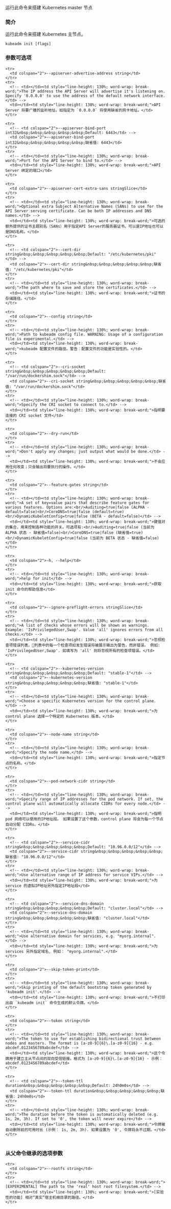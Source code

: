
<!-- Run this command in order to set up the Kubernetes master. -->
运行此命令来搭建 Kubernetes master 节点

<!-- ### Synopsis -->
### 简介


<!-- Run this command in order to set up the Kubernetes master. -->
运行此命令来搭建 Kubernetes 主节点。

```
kubeadm init [flags]
```

<!-- ### Options -->
### 参数可选项

<table style="width: 100%; table-layout: fixed;">
  <colgroup>
    <col span="1" style="width: 10px;" />
    <col span="1" />
  </colgroup>
  <tbody>

    <tr>
      <td colspan="2">--apiserver-advertise-address string</td>
    </tr>
    <tr>
      <!-- <td></td><td style="line-height: 130%; word-wrap: break-word;">The IP address the API Server will advertise it's listening on. Specify '0.0.0.0' to use the address of the default network interface.</td> -->
      <td></td><td style="line-height: 130%; word-wrap: break-word;">API Server 将要广播的监听地址。如指定为 `0.0.0.0` 将使用缺省的网卡地址。</td>
    </tr>

    <tr>
      <!-- <td colspan="2">--apiserver-bind-port int32&nbsp;&nbsp;&nbsp;&nbsp;&nbsp;Default: 6443</td> -->
      <td colspan="2">--apiserver-bind-port int32&nbsp;&nbsp;&nbsp;&nbsp;&nbsp;缺省值: 6443</td>
    </tr>
    <tr>
      <!-- <td></td><td style="line-height: 130%; word-wrap: break-word;">Port for the API Server to bind to.</td> -->
      <td></td><td style="line-height: 130%; word-wrap: break-word;">API Server 绑定的端口</td>
    </tr>

    <tr>
      <td colspan="2">--apiserver-cert-extra-sans stringSlice</td>
    </tr>
    <tr>
      <!-- <td></td><td style="line-height: 130%; word-wrap: break-word;">Optional extra Subject Alternative Names (SANs) to use for the API Server serving certificate. Can be both IP addresses and DNS names.</td> -->
      <td></td><td style="line-height: 130%; word-wrap: break-word;">可选的额外提供的证书主题别名（SANs）用于指定API Server的服务器证书。可以是IP地址也可以是DNS名称。</td>
    </tr>

    <tr>
      <!-- <td colspan="2">--cert-dir string&nbsp;&nbsp;&nbsp;&nbsp;&nbsp;Default: "/etc/kubernetes/pki"</td> -->
      <td colspan="2">--cert-dir string&nbsp;&nbsp;&nbsp;&nbsp;&nbsp;缺省值: "/etc/kubernetes/pki"</td>
    </tr>
    <tr>
      <!-- <td></td><td style="line-height: 130%; word-wrap: break-word;">The path where to save and store the certificates.</td> -->
      <td></td><td style="line-height: 130%; word-wrap: break-word;">证书的存储路径。</td>
    </tr>

    <tr>
      <td colspan="2">--config string</td>
    </tr>
    <tr>
      <!-- <td></td><td style="line-height: 130%; word-wrap: break-word;">Path to kubeadm config file. WARNING: Usage of a configuration file is experimental.</td> -->
      <td></td><td style="line-height: 130%; word-wrap: break-word;">kubeadm 配置文件的路径。警告：配置文件的功能是实验性的。</td>
    </tr>

    <tr>
      <!-- <td colspan="2">--cri-socket string&nbsp;&nbsp;&nbsp;&nbsp;&nbsp;Default: "/var/run/dockershim.sock"</td> -->
      <td colspan="2">--cri-socket string&nbsp;&nbsp;&nbsp;&nbsp;&nbsp;缺省值: "/var/run/dockershim.sock"</td>
    </tr>
    <tr>
      <!-- <td></td><td style="line-height: 130%; word-wrap: break-word;">Specify the CRI socket to connect to.</td> -->
      <td></td><td style="line-height: 130%; word-wrap: break-word;">指明要连接的 CRI socket 文件</td>
    </tr>

    <tr>
      <td colspan="2">--dry-run</td>
    </tr>
    <tr>
      <!-- <td></td><td style="line-height: 130%; word-wrap: break-word;">Don't apply any changes; just output what would be done.</td> -->
      <td></td><td style="line-height: 130%; word-wrap: break-word;">不会应用任何改变；只会输出将要执行的操作。</td>
    </tr>

    <tr>
      <td colspan="2">--feature-gates string</td>
    </tr>
    <tr>
      <!-- <td></td><td style="line-height: 130%; word-wrap: break-word;">A set of key=value pairs that describe feature gates for various features. Options are:<br/>Auditing=true|false (ALPHA - default=false)<br/>CoreDNS=true|false (default=true)<br/>DynamicKubeletConfig=true|false (BETA - default=false)</td> -->
      <td></td><td style="line-height: 130%; word-wrap: break-word;">键值对的集合，用来控制各种功能的开关。可选项有:<br/>Auditing=true|false (当前为 ALPHA 状态 - 缺省值=false)<br/>CoreDNS=true|false (缺省值=true)<br/>DynamicKubeletConfig=true|false (当前为 BETA 状态 - 缺省值=false)</td>
    </tr>

    <tr>
      <td colspan="2">-h, --help</td>
    </tr>
    <tr>
      <!-- <td></td><td style="line-height: 130%; word-wrap: break-word;">help for init</td> -->
      <td></td><td style="line-height: 130%; word-wrap: break-word;">获取 init 命令的帮助信息</td>
    </tr>

    <tr>
      <td colspan="2">--ignore-preflight-errors stringSlice</td>
    </tr>
    <tr>
      <!-- <td></td><td style="line-height: 130%; word-wrap: break-word;">A list of checks whose errors will be shown as warnings. Example: 'IsPrivilegedUser,Swap'. Value 'all' ignores errors from all checks.</td> -->
      <td></td><td style="line-height: 130%; word-wrap: break-word;">忽视检查项错误列表，列表中的每一个检查项如发生错误将被展示输出为警告，而非错误。 例如: 'IsPrivilegedUser,Swap'. 如填写为 'all' 则将忽视所有的检查项错误。</td>
    </tr>

    <tr>
      <!-- <td colspan="2">--kubernetes-version string&nbsp;&nbsp;&nbsp;&nbsp;&nbsp;Default: "stable-1"</td> -->
      <td colspan="2">--kubernetes-version string&nbsp;&nbsp;&nbsp;&nbsp;&nbsp;缺省值: "stable-1"</td>
    </tr>
    <tr>
      <!-- <td></td><td style="line-height: 130%; word-wrap: break-word;">Choose a specific Kubernetes version for the control plane.</td> -->
      <td></td><td style="line-height: 130%; word-wrap: break-word;">为 control plane 选择一个特定的 Kubernetes 版本。</td>
    </tr>

    <tr>
      <td colspan="2">--node-name string</td>
    </tr>
    <tr>
      <!-- <td></td><td style="line-height: 130%; word-wrap: break-word;">Specify the node name.</td> -->
      <td></td><td style="line-height: 130%; word-wrap: break-word;">指定节点的名称。</td>
    </tr>

    <tr>
      <td colspan="2">--pod-network-cidr string</td>
    </tr>
    <tr>
      <!-- <td></td><td style="line-height: 130%; word-wrap: break-word;">Specify range of IP addresses for the pod network. If set, the control plane will automatically allocate CIDRs for every node.</td> -->
      <td></td><td style="line-height: 130%; word-wrap: break-word;">指明 pod 网络可以使用的IP地址段。 如果设置了这个参数，control plane 将会为每一个节点自动分配 CIDRs。</td>
    </tr>

    <tr>
      <!-- <td colspan="2">--service-cidr string&nbsp;&nbsp;&nbsp;&nbsp;&nbsp;Default: "10.96.0.0/12"</td> -->
      <td colspan="2">--service-cidr string&nbsp;&nbsp;&nbsp;&nbsp;&nbsp;缺省值: "10.96.0.0/12"</td>
    </tr>
    <tr>
      <!-- <td></td><td style="line-height: 130%; word-wrap: break-word;">Use alternative range of IP address for service VIPs.</td> -->
      <td></td><td style="line-height: 130%; word-wrap: break-word;">为 service 的虚拟IP地址另外指定IP地址段</td>
    </tr>

    <tr>
      <!-- <td colspan="2">--service-dns-domain string&nbsp;&nbsp;&nbsp;&nbsp;&nbsp;Default: "cluster.local"</td> -->
      <td colspan="2">--service-dns-domain string&nbsp;&nbsp;&nbsp;&nbsp;&nbsp;缺省值: "cluster.local"</td>
    </tr>
    <tr>
      <!-- <td></td><td style="line-height: 130%; word-wrap: break-word;">Use alternative domain for services, e.g. "myorg.internal".</td> -->
      <td></td><td style="line-height: 130%; word-wrap: break-word;">为 services 另外指定域名, 例如： "myorg.internal".</td>
    </tr>

    <tr>
      <td colspan="2">--skip-token-print</td>
    </tr>
    <tr>
      <!-- <td></td><td style="line-height: 130%; word-wrap: break-word;">Skip printing of the default bootstrap token generated by 'kubeadm init'.</td> -->
      <td></td><td style="line-height: 130%; word-wrap: break-word;">不打印出由 `kubeadm init` 命令生成的默认令牌。</td>
    </tr>

    <tr>
      <td colspan="2">--token string</td>
    </tr>
    <tr>
      <!-- <td></td><td style="line-height: 130%; word-wrap: break-word;">The token to use for establishing bidirectional trust between nodes and masters. The format is [a-z0-9]{6}\.[a-z0-9]{16} - e.g. abcdef.0123456789abcdef</td> -->
      <td></td><td style="line-height: 130%; word-wrap: break-word;">这个令牌用于建立主从节点间的双向受信链接。格式为 [a-z0-9]{6}\.[a-z0-9]{16} - 示例： abcdef.0123456789abcdef</td>
    </tr>

    <tr>
      <!-- <td colspan="2">--token-ttl duration&nbsp;&nbsp;&nbsp;&nbsp;&nbsp;Default: 24h0m0s</td> -->
      <td colspan="2">--token-ttl duration&nbsp;&nbsp;&nbsp;&nbsp;&nbsp;缺省值: 24h0m0s</td>
    </tr>
    <tr>
      <!-- <td></td><td style="line-height: 130%; word-wrap: break-word;">The duration before the token is automatically deleted (e.g. 1s, 2m, 3h). If set to '0', the token will never expire</td> -->
      <td></td><td style="line-height: 130%; word-wrap: break-word;">令牌被自动删除前的可用时长 (示例： 1s, 2m, 3h). 如果设置为 '0', 令牌将永不过期。</td>
    </tr>

  </tbody>
</table>



### 从父命令继承的选项参数

<table style="width: 100%; table-layout: fixed;">
  <colgroup>
    <col span="1" style="width: 10px;" />
    <col span="1" />
  </colgroup>
  <tbody>

    <tr>
      <td colspan="2">--rootfs string</td>
    </tr>
    <tr>
      <!-- <td></td><td style="line-height: 130%; word-wrap: break-word;">[EXPERIMENTAL] The path to the 'real' host root filesystem.</td> -->
      <td></td><td style="line-height: 130%; word-wrap: break-word;">[实验性的功能] 相对“真实”宿主机根目录的路径。</td>
    </tr>

  </tbody>
</table>



